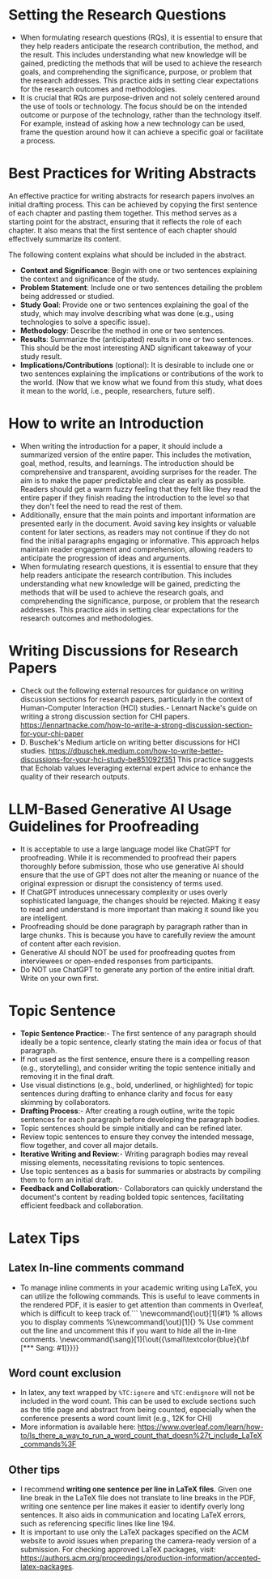 # Setting the Research Questions

- When formulating research questions (RQs), it is essential to ensure that they help readers anticipate the research contribution, the method, and the result. This includes understanding what new knowledge will be gained, predicting the methods that will be used to achieve the research goals, and comprehending the significance, purpose, or problem that the research addresses. This practice aids in setting clear expectations for the research outcomes and methodologies.
- It is crucial that RQs are purpose-driven and not solely centered around the use of tools or technology. The focus should be on the intended outcome or purpose of the technology, rather than the technology itself. For example, instead of asking how a new technology can be used, frame the question around how it can achieve a specific goal or facilitate a process.

# Best Practices for Writing Abstracts

An effective practice for writing abstracts for research papers involves an initial drafting process. This can be achieved by copying the first sentence of each chapter and pasting them together. This method serves as a starting point for the abstract, ensuring that it reflects the role of each chapter. It also means that the first sentence of each chapter should effectively summarize its content.

The following content explains what should be included in the abstract.

- **Context and Significance**: Begin with one or two sentences explaining the context and significance of the study.
- **Problem Statement**: Include one or two sentences detailing the problem being addressed or studied.
- **Study Goal**: Provide one or two sentences explaining the goal of the study, which may involve describing what was done (e.g., using technologies to solve a specific issue).
- **Methodology**: Describe the method in one or two sentences.
- **Results**: Summarize the (anticipated) results in one or two sentences. This should be the most interesting AND significant takeaway of your study result.
- **Implications/Contributions** (optional): It is desirable to include one or two sentences explaining the implications or contributions of the work to the world. (Now that we know what we found from this study, what does it mean to the world, i.e., people, researchers, future self).

# How to write an Introduction

- When writing the introduction for a paper, it should include a summarized version of the entire paper. This includes the motivation, goal, method, results, and learnings. The introduction should be comprehensive and transparent, avoiding surprises for the reader. The aim is to make the paper predictable and clear as early as possible. Readers should get a warm fuzzy feeling that they felt like they read the entire paper if they finish reading the introduction to the level so that they don't feel the need to read the rest of them.
- Additionally, ensure that the main points and important information are presented early in the document. Avoid saving key insights or valuable content for later sections, as readers may not continue if they do not find the initial paragraphs engaging or informative. This approach helps maintain reader engagement and comprehension, allowing readers to anticipate the progression of ideas and arguments.
- When formulating research questions, it is essential to ensure that they help readers anticipate the research contribution. This includes understanding what new knowledge will be gained, predicting the methods that will be used to achieve the research goals, and comprehending the significance, purpose, or problem that the research addresses. This practice aids in setting clear expectations for the research outcomes and methodologies.

# Writing Discussions for Research Papers

- Check out the following external resources for guidance on writing discussion sections for research papers, particularly in the context of Human-Computer Interaction (HCI) studies.- Lennart Nacke's guide on writing a strong discussion section for CHI papers.  https://lennartnacke.com/how-to-write-a-strong-discussion-section-for-your-chi-paper
- D. Buschek's Medium article on writing better discussions for HCI studies. https://dbuschek.medium.com/how-to-write-better-discussions-for-your-hci-study-be851092f351 This practice suggests that Echolab values leveraging external expert advice to enhance the quality of their research outputs.

# LLM-Based Generative AI Usage Guidelines for Proofreading

- It is acceptable to use a large language model like ChatGPT for proofreading. While it is recommended to proofread their papers thoroughly before submission, those who use generative AI should ensure that the use of GPT does not alter the meaning or nuance of the original expression or disrupt the consistency of terms used.
- If ChatGPT introduces unnecessary complexity or uses overly sophisticated language, the changes should be rejected. Making it easy to read and understand is more important than making it sound like you are intelligent.
- Proofreading should be done paragraph by paragraph rather than in large chunks. This is because you have to carefully review the amount of content after each revision.
- Generative AI should NOT be used for proofreading quotes from interviewees or open-ended responses from participants.
- Do NOT use ChatGPT to generate any portion of the entire initial draft. Write on your own first.

# Topic Sentence

- **Topic Sentence Practice**:- The first sentence of any paragraph should ideally be a topic sentence, clearly stating the main idea or focus of that paragraph.
- If not used as the first sentence, ensure there is a compelling reason (e.g., storytelling), and consider writing the topic sentence initially and removing it in the final draft.
- Use visual distinctions (e.g., bold, underlined, or highlighted) for topic sentences during drafting to enhance clarity and focus for easy skimming by collaborators.
- **Drafting Process**:- After creating a rough outline, write the topic sentences for each paragraph before developing the paragraph bodies.
- Topic sentences should be simple initially and can be refined later.
- Review topic sentences to ensure they convey the intended message, flow together, and cover all major details.
- **Iterative Writing and Review**:- Writing paragraph bodies may reveal missing elements, necessitating revisions to topic sentences.
- Use topic sentences as a basis for summaries or abstracts by compiling them to form an initial draft.
- **Feedback and Collaboration**:- Collaborators can quickly understand the document's content by reading bolded topic sentences, facilitating efficient feedback and collaboration.

# Latex Tips

## Latex In-line comments command

- To manage inline comments in your academic writing using LaTeX, you can utilize the following commands. This is useful to leave comments in the rendered PDF, it is easier to get attention than comments in Overleaf, which is difficult to keep track of.```
\newcommand{\out}[1]{#1} % allows you to display comments %\newcommand{\out}[1]{} % Use comment out the line and uncomment this if you want to hide all the in-line comments. \newcommand{\sang}[1]{\out{{\small\textcolor{blue}{\bf [*** Sang: #1]}}}}

## Word count exclusion

- In latex, any text wrapped by `%TC:ignore` and `%TC:endignore` will not be included in the word count. This can be used to exclude sections such as the title page and abstract from being counted, especially when the conference presents a word count limit (e.g., 12K for CHI)
- More information is available here: https://www.overleaf.com/learn/how-to/Is_there_a_way_to_run_a_word_count_that_doesn%27t_include_LaTeX_commands%3F

## Other tips
- I recommend **writing one sentence per line in LaTeX files**. Given one line break in the LaTeX file does not translate to line breaks in the PDF, writing one sentence per line makes it easier to identify overly long sentences. It also aids in communication and locating LaTeX errors, such as referencing specific lines like line 194.
- It is important to use only the LaTeX packages specified on the ACM website to avoid issues when preparing the camera-ready version of a submission.  For checking approved LaTeX packages, visit: https://authors.acm.org/proceedings/production-information/accepted-latex-packages. 
